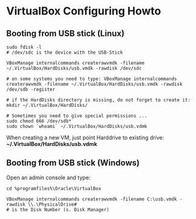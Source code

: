 
# VirtualBox Configuring Howto

## Booting from USB stick (Linux)

    sudo fdisk -l
    # /dev/sdc is the device with the USB-Stick
    
    VBoxManage internalcommands createrawvmdk -filename ~/.VirtualBox/HardDisks/usb.vmdk -rawdisk /dev/sdc 
    
    # on some systems you need to type: VBoxManage internalcommands createrawvmdk -filename ~/.VirtualBox/HardDisks/usb.vmdk -rawdisk /dev/sdb -register

    # if the HardDisks directory is missing, do not forget to create it:
    mkdir ~/.VirtualBox/HardDisks/
    
    # Sometimes you need to give special permissions ...
    sudo chmod 666 /dev/sdb*
    sudo chown `whoami` ~/.VirtualBox/HardDisks/usb.vdmk
    
When creating a new VM, just point Harddrive to existing drive: __~/.VirtualBox/HardDisks/usb.vdmk__
    
## Booting from USB stick (Windows)

Open an admin console and type:

    cd %programfiles%\Oracle\VirtualBox
        
    VBoxManage internalcommands createrawvmdk -filename C:\usb.vmdk -rawdisk \\.\PhysicalDrive#
    # is the Disk Number (s. Disk Manager)
    
    


 

